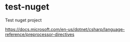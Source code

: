 # test-nuget
Test nuget project


https://docs.microsoft.com/en-us/dotnet/csharp/language-reference/preprocessor-directives